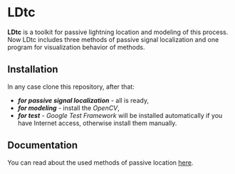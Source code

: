 # LDtc
**LDtc** is a toolkit for passive lightning location and modeling of this process.
Now LDtc includes three methods of passive signal localization and one program for visualization behavior of methods. 

## Installation
In any case clone this repository, after that:
- ***for passive signal localization*** - all is ready,
- ***for modeling*** - install the _OpenCV_,
- ***for test*** - _Google_ _Test_ _Framework_ will be installed automatically if you have Internet access, otherwise install them manually.

## Documentation
You can read about the used methods of passive location [here](https://github.com/DanilaG/LDtc/blob/master/Doc.pdf).
